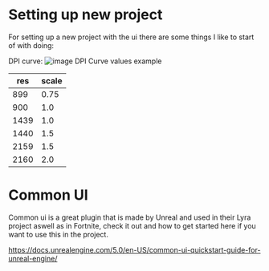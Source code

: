 
# Setting up new project 

For setting up a new project with the ui there are some things I like to start of with doing:

DPI curve:
![image](https://user-images.githubusercontent.com/16833945/212676660-8e1170bc-c104-4d5d-aeab-a08e6f477ec2.png)
DPI Curve values example

| res | scale  |
|---|---|
| 899 | 0.75 |
| 900 | 1.0 | 
| 1439 | 1.0 | 
| 1440 | 1.5 |
| 2159 | 1.5 |
| 2160 | 2.0 |

# Common UI

Common ui is a great plugin that is made by Unreal and used in their Lyra project aswell as in Fortnite, check it out and how to get started here if you want to use this in the project.

https://docs.unrealengine.com/5.0/en-US/common-ui-quickstart-guide-for-unreal-engine/
